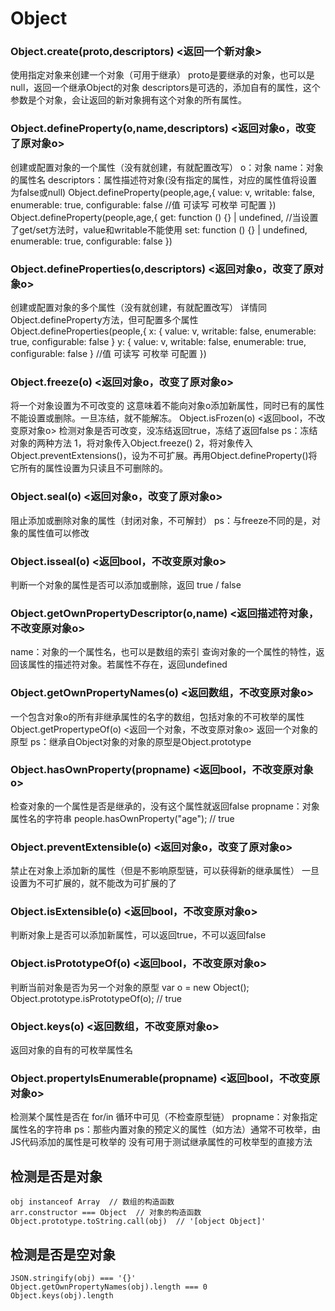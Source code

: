 # Object

### Object.create(proto,descriptors) <返回一个新对象>
使用指定对象来创建一个对象（可用于继承）
proto是要继承的对象，也可以是null，返回一个继承Object的对象
descriptors是可选的，添加自有的属性，这个参数是个对象，会让返回的新对象拥有这个对象的所有属性。

### Object.defineProperty(o,name,descriptors) <返回对象o，改变了原对象o>
创建或配置对象的一个属性（没有就创建，有就配置改写）
o：对象
name：对象的属性名
descriptors：属性描述符对象(没有指定的属性，对应的属性值将设置为false或null)
Object.defineProperty(people,age,{
value: v, writable: false, enumerable: true, configurable: false
//值 可读写 可枚举 可配置
})
Object.defineProperty(people,age,{
  get: function () {} | undefined, //当设置了get/set方法时，value和writable不能使用
  set: function () {} | undefined, 
  enumerable: true, 
  configurable: false
})

### Object.defineProperties(o,descriptors) <返回对象o，改变了原对象o>
创建或配置对象的多个属性（没有就创建，有就配置改写）
详情同Object.defineProperty方法，但可配置多个属性
Object.defineProperties(people,{
x: { value: v, writable: false, enumerable: true, configurable: false }
y: { value: v, writable: false, enumerable: true, configurable: false }
//值 可读写 可枚举 可配置
})

### Object.freeze(o) <返回对象o，改变了原对象o>
将一个对象设置为不可改变的
这意味着不能向对象o添加新属性，同时已有的属性不能设置或删除。一旦冻结，就不能解冻。
Object.isFrozen(o) <返回bool，不改变原对象o>
检测对象是否可改变，没冻结返回true，冻结了返回false
ps：冻结对象的两种方法
1，将对象传入Object.freeze()
2，将对象传入Object.preventExtensions()，设为不可扩展。再用Object.defineProperty()将它所有的属性设置为只读且不可删除的。

### Object.seal(o) <返回对象o，改变了原对象o>
阻止添加或删除对象的属性（封闭对象，不可解封）
ps：与freeze不同的是，对象的属性值可以修改

### Object.isseal(o) <返回bool，不改变原对象o>
判断一个对象的属性是否可以添加或删除，返回 true / false

### Object.getOwnPropertyDescriptor(o,name) <返回描述符对象，不改变原对象o>
name：对象的一个属性名，也可以是数组的索引
查询对象的一个属性的特性，返回该属性的描述符对象。若属性不存在，返回undefined

### Object.getOwnPropertyNames(o) <返回数组，不改变原对象o>
一个包含对象o的所有非继承属性的名字的数组，包括对象的不可枚举的属性
Object.getPropertypeOf(o) <返回一个对象，不改变原对象o>
返回一个对象的原型
ps：继承自Object对象的对象的原型是Object.prototype

### Object.hasOwnProperty(propname) <返回bool，不改变原对象o>
检查对象的一个属性是否是继承的，没有这个属性就返回false
propname：对象属性名的字符串
people.hasOwnProperty("age"); // true

### Object.preventExtensible(o) <返回对象o，改变了原对象o>
禁止在对象上添加新的属性（但是不影响原型链，可以获得新的继承属性）
一旦设置为不可扩展的，就不能改为可扩展的了

### Object.isExtensible(o) <返回bool，不改变原对象o>
判断对象上是否可以添加新属性，可以返回true，不可以返回false

### Object.isPrototypeOf(o) <返回bool，不改变原对象o>
判断当前对象是否为另一个对象的原型
var o = new Object();
Object.prototype.isPrototypeOf(o); // true

### Object.keys(o) <返回数组，不改变原对象o>
返回对象的自有的可枚举属性名

### Object.propertylsEnumerable(propname) <返回bool，不改变原对象o>
检测某个属性是否在 for/in 循环中可见（不检查原型链）
propname：对象指定属性名的字符串
ps：那些内置对象的预定义的属性（如方法）通常不可枚举，由JS代码添加的属性是可枚举的
没有可用于测试继承属性的可枚举型的直接方法

## 检测是否是对象
```
obj instanceof Array  // 数组的构造函数
arr.constructor === Object  // 对象的构造函数
Object.prototype.toString.call(obj)  // '[object Object]'
```

## 检测是否是空对象
```
JSON.stringify(obj) === '{}'
Object.getOwnPropertyNames(obj).length === 0
Object.keys(obj).length
```